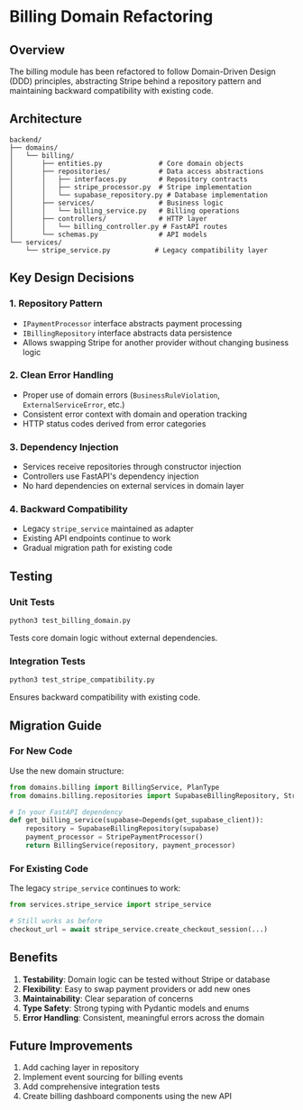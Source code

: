# Billing Domain Refactoring

## Overview

The billing module has been refactored to follow Domain-Driven Design (DDD) principles, abstracting Stripe behind a repository pattern and maintaining backward compatibility with existing code.

## Architecture

```
backend/
├── domains/
│   └── billing/
│       ├── entities.py              # Core domain objects
│       ├── repositories/            # Data access abstractions
│       │   ├── interfaces.py        # Repository contracts
│       │   ├── stripe_processor.py  # Stripe implementation
│       │   └── supabase_repository.py # Database implementation
│       ├── services/                # Business logic
│       │   └── billing_service.py   # Billing operations
│       ├── controllers/             # HTTP layer
│       │   └── billing_controller.py # FastAPI routes
│       └── schemas.py               # API models
└── services/
    └── stripe_service.py           # Legacy compatibility layer
```

## Key Design Decisions

### 1. Repository Pattern
- `IPaymentProcessor` interface abstracts payment processing
- `IBillingRepository` interface abstracts data persistence
- Allows swapping Stripe for another provider without changing business logic

### 2. Clean Error Handling
- Proper use of domain errors (`BusinessRuleViolation`, `ExternalServiceError`, etc.)
- Consistent error context with domain and operation tracking
- HTTP status codes derived from error categories

### 3. Dependency Injection
- Services receive repositories through constructor injection
- Controllers use FastAPI's dependency injection
- No hard dependencies on external services in domain layer

### 4. Backward Compatibility
- Legacy `stripe_service` maintained as adapter
- Existing API endpoints continue to work
- Gradual migration path for existing code

## Testing

### Unit Tests
```bash
python3 test_billing_domain.py
```
Tests core domain logic without external dependencies.

### Integration Tests
```bash
python3 test_stripe_compatibility.py
```
Ensures backward compatibility with existing code.

## Migration Guide

### For New Code
Use the new domain structure:
```python
from domains.billing import BillingService, PlanType
from domains.billing.repositories import SupabaseBillingRepository, StripePaymentProcessor

# In your FastAPI dependency
def get_billing_service(supabase=Depends(get_supabase_client)):
    repository = SupabaseBillingRepository(supabase)
    payment_processor = StripePaymentProcessor()
    return BillingService(repository, payment_processor)
```

### For Existing Code
The legacy `stripe_service` continues to work:
```python
from services.stripe_service import stripe_service

# Still works as before
checkout_url = await stripe_service.create_checkout_session(...)
```

## Benefits

1. **Testability**: Domain logic can be tested without Stripe or database
2. **Flexibility**: Easy to swap payment providers or add new ones
3. **Maintainability**: Clear separation of concerns
4. **Type Safety**: Strong typing with Pydantic models and enums
5. **Error Handling**: Consistent, meaningful errors across the domain

## Future Improvements

1. Add caching layer in repository
2. Implement event sourcing for billing events
3. Add comprehensive integration tests
4. Create billing dashboard components using the new API